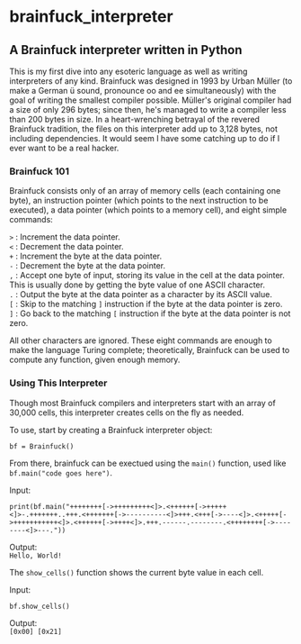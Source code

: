 # brainfuck_interpreter
## A Brainfuck interpreter written in Python

This is my first dive into any esoteric language as well as writing interpreters of any kind. Brainfuck was designed in 1993 by Urban
Müller (to make a German ü sound, pronounce oo and ee simultaneously) with the goal of writing the smallest compiler possible. Müller's original compiler had a size of only 296 bytes; since then, he's managed to write a compiler less than 200 bytes in size. In a heart-wrenching betrayal of the revered Brainfuck tradition, the files on this interpreter add up to 3,128 bytes, not including dependencies. It would seem I have some catching up to do if I ever want to be a real hacker.

### Brainfuck 101
Brainfuck consists only of an array of memory cells (each containing one byte), an instruction pointer (which points to the next instruction to be executed), a data pointer (which points to a memory cell), and eight simple commands:

  ```>``` : Increment the data pointer.  
  ```<``` : Decrement the data pointer.  
  ```+``` : Increment the byte at the data pointer.  
  ```-``` : Decrement the byte at the data pointer.  
  ```,``` : Accept one byte of input, storing its value in the cell at the data pointer. This is usually done by getting the byte value of one ASCII character.  
  ```.``` : Output the byte at the data pointer as a character by its ASCII value.  
  ```[``` : Skip to the matching ```]``` instruction if the byte at the data pointer is zero.  
  ```]``` : Go back to the matching ```[``` instruction if the byte at the data pointer is not zero.  

All other characters are ignored. These eight commands are enough to make the language Turing complete; theoretically, Brainfuck can be used to compute any function, given enough memory.

### Using This Interpreter
Though most Brainfuck compilers and interpreters start with an array of 30,000 cells, this interpreter creates cells on the fly as needed.

To use, start by creating a Brainfuck interpreter object:


```
bf = Brainfuck()
```

From there, brainfuck can be exectued using the ```main()``` function, used like ```bf.main("code goes here")```.

Input:
```
print(bf.main("++++++++[->+++++++++<]>.<++++++[->+++++<]>-.+++++++..+++.<+++++++[->----------<]>+++.<+++[->----<]>.<+++++[->+++++++++++<]>.<++++++[->++++<]>.+++.------.--------.<++++++++[->--------<]>---."))
```

Output:  
```Hello, World!```

The ```show_cells()``` function shows the current byte value in each cell.

Input:
```
bf.show_cells()
```

Output:  
```[0x00] [0x21]```

